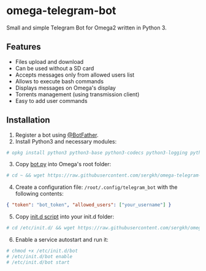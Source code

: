 # omega-telegram-bot
Small and simple Telegram Bot for Omega2 written in Python 3. 

## Features

* Files upload and download
* Can be used without a SD card
* Accepts messages only from allowed users list
* Allows to execute bash commands
* Displays messages on Omega's display
* Torrents management (using transmission client)
* Easy to add user commands

## Installation

1. Register a bot using [@BotFather](http://t.me/botfather).
2. Install Python3 and necessary modules:
```bash
# opkg install python3 python3-base python3-codecs python3-logging python3-openssl
```
3. Copy [bot.py](https://raw.githubusercontent.com/sergkh/omega-telegram-bot/master/bot.py) into Omega's root folder: 

```bash 
# cd ~ && wget https://raw.githubusercontent.com/sergkh/omega-telegram-bot/master/bot.py
```
4. Create a configuration file: `/root/.config/telegram_bot` with the following contents:

```json
{ "token": "bot_token", "allowed_users": ["your_username"] }
```

5. Copy [init.d script](init.d/bot) into your init.d folder:

```bash
# cd /etc/init.d/ && wget https://raw.githubusercontent.com/sergkh/omega-telegram-bot/master/init.d/bot
```

6. Enable a service autostart and run it:

```bash
# chmod +x /etc/init.d/bot
# /etc/init.d/bot enable 
# /etc/init.d/bot start
```

